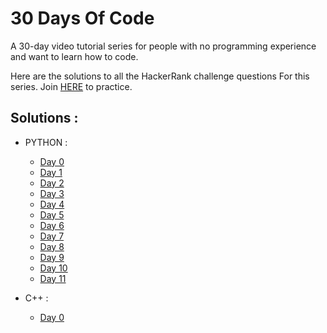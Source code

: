 # 30 Days Of Code

A 30-day video tutorial series for people with no programming experience and want to learn how to code.

Here are the solutions to all the HackerRank challenge questions For this series. Join [HERE](http://hr.gs/fdeeee) to practice.

## Solutions :

* PYTHON : 
    * [Day 0](https://github.com/Shivang-Bhandari/30-Days-of-Code/blob/master/python/Day00.py)
    * [Day 1](https://github.com/Shivang-Bhandari/30-Days-of-Code/blob/master/python/Day01.py)
    * [Day 2](https://github.com/Shivang-Bhandari/30-Days-of-Code/blob/master/python/Day02.py)
    * [Day 3](https://github.com/Shivang-Bhandari/30-Days-of-Code/blob/master/python/Day03.py)
    * [Day 4](https://github.com/Shivang-Bhandari/30-Days-of-Code/blob/master/python/Day04.py)
    * [Day 5](https://github.com/Shivang-Bhandari/30-Days-of-Code/blob/master/python/Day05.py)
    * [Day 6](https://github.com/Shivang-Bhandari/30-Days-of-Code/blob/master/python/Day06.py)
    * [Day 7](https://github.com/Shivang-Bhandari/30-Days-of-Code/blob/master/python/Day07.py)
    * [Day 8](https://github.com/Shivang-Bhandari/30-Days-of-Code/blob/master/python/Day08.py)
    * [Day 9](https://github.com/Shivang-Bhandari/30-Days-of-Code/blob/master/python/Day09.py)
    * [Day 10](https://github.com/Shivang-Bhandari/30-Days-of-Code/blob/master/python/Day10.py)
    * [Day 11](https://github.com/Shivang-Bhandari/30-Days-of-Code/blob/master/python/Day11.py)

* C++ :
    * [Day 0](https://github.com/Shivang-Bhandari/30-Days-of-Code/blob/master/C++/Day00.cpp)
